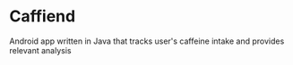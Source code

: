 # Caffiend
Android app written in Java that tracks user's caffeine intake and provides relevant analysis 
